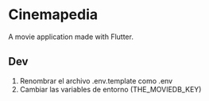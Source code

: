 # Cinemapedia

A movie application made with Flutter.


## Dev
1. Renombrar el archivo .env.template como .env
2. Cambiar las variables de entorno (THE_MOVIEDB_KEY)
